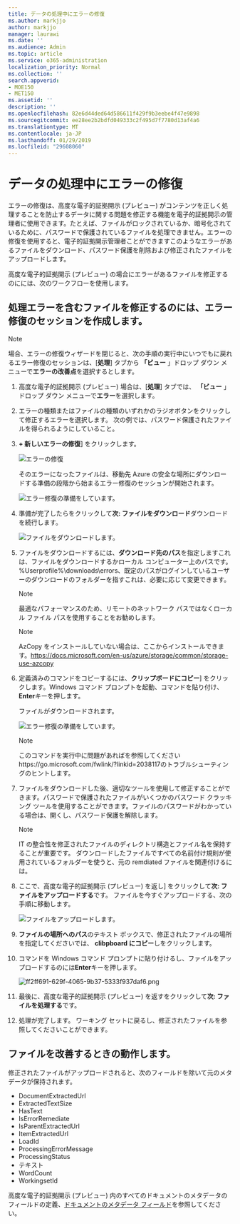 ```yaml
---
title: データの処理中にエラーの修復
ms.author: markjjo
author: markjjo
manager: laurawi
ms.date: ''
ms.audience: Admin
ms.topic: article
ms.service: o365-administration
localization_priority: Normal
ms.collection: ''
search.appverid:
- MOE150
- MET150
ms.assetid: ''
description: ''
ms.openlocfilehash: 82e6d44ded64d586611f429f9b3eebe4f47e9898
ms.sourcegitcommit: ee28ee2b2bdfd049333c2f495d7f7780d13af4a6
ms.translationtype: MT
ms.contentlocale: ja-JP
ms.lasthandoff: 01/29/2019
ms.locfileid: "29608060"
---
```

# <a name="error-remediation-when-processing-data"></a>データの処理中にエラーの修復

エラーの修復は、高度な電子的証拠開示 (プレビュー) がコンテンツを正しく処理することを防止するデータに関する問題を修正する機能を電子的証拠開示の管理者に使用できます。たとえば、ファイルがロックされているか、暗号化されているために、パスワードで保護されているファイルを処理できません。エラーの修復を使用すると、電子的証拠開示管理者ことができますこのようなエラーがあるファイルをダウンロード、パスワード保護を削除および修正されたファイルをアップロードします。

高度な電子的証拠開示 (プレビュー) の場合にエラーがあるファイルを修正するのにには、次のワークフローを使用します。

## <a name="creating-an-error-remediation-session-to-remediate-files-with-processing-errors"></a>処理エラーを含むファイルを修正するのには、エラー修復のセッションを作成します。

>[!NOTE]
>場合、エラーの修復ウィザードを閉じると、次の手順の実行中にいつでもに戻れるエラー修復のセッションは、[**処理**] タブから **「ビュー** 」ドロップ ダウン メニューで**エラーの改善点**を選択するとします。

1. 高度な電子的証拠開示 (プレビュー) 場合は、[**処理**] タブでは、 **「ビュー** 」ドロップ ダウン メニューで**エラー**を選択します。

2. エラーの種類またはファイルの種類のいずれかのラジオボタンをクリックして修正するエラーを選択します。 次の例では、パスワード保護されたファイルを得られるようにしていること。

3. **+ 新しいエラーの修復**] をクリックします。

    ![エラーの修復](../media/8c2faf1a-834b-44fc-b418-6a18aed8b81a.png)

    そのエラーになったファイルは、移動先 Azure の安全な場所にダウンロードする準備の段階から始まるエラー修復のセッションが開始されます。

    ![エラー修復の準備をしています。](../media/390572ec-7012-47c4-a6b6-4cbb5649e8a8.png)

4. 準備が完了したらをクリックして**次: ファイルをダウンロード**ダウンロードを続行します。

    ![ファイルをダウンロードします。](../media/6ac04b09-8e13-414a-9e24-7c75ba586363.png)

5. ファイルをダウンロードするには、**ダウンロード先のパス**を指定しますこれは、ファイルをダウンロードするかローカル コンピューター上のパスです。 %Userprofile%\downloads\errors、既定のパスがログインしているユーザーのダウンロードのフォルダーを指すこれは、必要に応じて変更できます。

    >[!NOTE]
    >最適なパフォーマンスのため、リモートのネットワーク パスではなくローカル ファイル パスを使用することをお勧めします。

    > [!NOTE]
    > AzCopy をインストールしていない場合は、ここからインストールできます。https://docs.microsoft.com/en-us/azure/storage/common/storage-use-azcopy

6. 定義済みのコマンドをコピーするには、**クリップボードにコピー**] をクリックします。Windows コマンド プロンプトを起動、コマンドを貼り付け、 **Enter**キーを押します。  

    ファイルがダウンロードされます。

    ![エラー修復の準備をしています。](../media/f364ab4d-31c5-4375-b69f-650f694a2f69.png)

     > [!NOTE]
     > このコマンドを実行中に問題があればを参照してくださいhttps://go.microsoft.com/fwlink/?linkid=2038117のトラブルシューティングのヒントします。

7. ファイルをダウンロードした後、適切なツールを使用して修正することができます。パスワードで保護されたファイルがいくつかのパスワード クラッキング ツールを使用することができます。ファイルのパスワードがわかっている場合は、開くし、パスワード保護を解除します。
    > [!NOTE]
    > IT の整合性を修正されたファイルのディレクトリ構造とファイル名を保持することが重要です。 ダウンロードしたファイルですべての名前付け規則が使用されているフォルダーを使うと、元の remdiated ファイルを関連付けるには。

8. ここで、高度な電子的証拠開示 (プレビュー) を返し] をクリックして**次: ファイルをアップロードする**です。 ファイルを今すぐアップロードする、次の手順に移動します。

    ![ファイルをアップロードします。](../media/af3d8617-1bab-4ecd-8de0-22e53acba240.png)

9. **ファイルの場所へのパス**のテキスト ボックスで、修正されたファイルの場所を指定してくださいでは、 **clibpboard にコピー**しをクリックします。

10. コマンドを Windows コマンド プロンプトに貼り付けるし、ファイルをアップロードするのには**Enter**キーを押します。

    ![ff2ff691-629f-4065-9b37-5333f937daf6.png](../media/ff2ff691-629f-4065-9b37-5333f937daf6.png)

11. 最後に、高度な電子的証拠開示 (プレビュー) を返すをクリックして**次: ファイルを処理する**です。

12. 処理が完了します。 ワーキング セットに戻るし、修正されたファイルを参照してくださいことができます。

## <a name="what-happens-when-files-are-remediated"></a>ファイルを改善するときの動作します。

修正されたファイルがアップロードされると、次のフィールドを除いて元のメタデータが保持されます。 

- DocumentExtractedUrl
- ExtractedTextSize
- HasText
- IsErrorRemediate
- IsParentExtractedUrl
- ItemExtractedUrl
- LoadId
- ProcessingErrorMessage
- ProcessingStatus
- テキスト
- WordCount
- WorkingsetId

高度な電子的証拠開示 (プレビュー) 内のすべてのドキュメントのメタデータのフィールドの定義、[ドキュメントのメタデータ フィールド](document-metadata-fields.md)を参照してください。